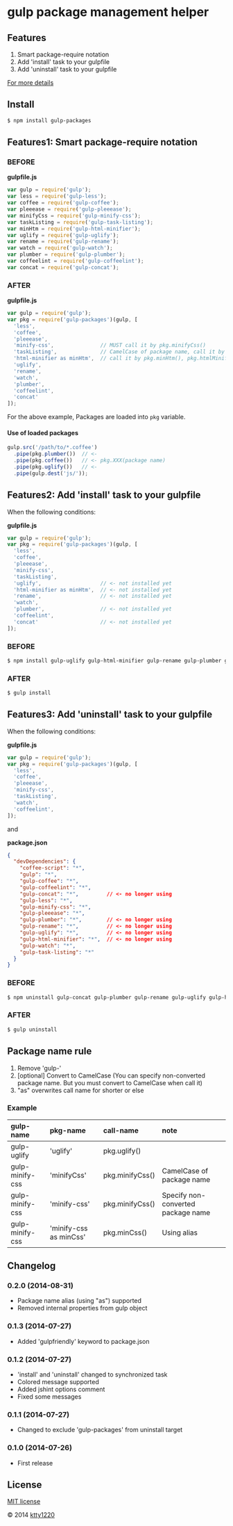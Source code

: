 # gulp package management helper

## Features

1. Smart package-require notation
2. Add 'install' task to your gulpfile
3. Add 'uninstall' task to your gulpfile

[For more details](http://qiita.com/ktty1220/items/c1c5705c9b0114f29bb9)

## Install

```sh
$ npm install gulp-packages
```

## Features1: Smart package-require notation

### BEFORE

__gulpfile.js__

```js
var gulp = require('gulp');
var less = require('gulp-less');
var coffee = require('gulp-coffee');
var pleeease = require('gulp-pleeease');
var minifyCss = require('gulp-minify-css');
var taskListing = require('gulp-task-listing');
var minHtm = require('gulp-html-minifier');
var uglify = require('gulp-uglify');
var rename = require('gulp-rename');
var watch = require('gulp-watch');
var plumber = require('gulp-plumber');
var coffeelint = require('gulp-coffeelint');
var concat = require('gulp-concat');
```

### AFTER

__gulpfile.js__

```js
var gulp = require('gulp');
var pkg = require('gulp-packages')(gulp, [
  'less',
  'coffee',
  'pleeease',
  'minify-css',               // MUST call it by pkg.minifyCss()
  'taskListing',              // CamelCase of package name, call it by pkg.taskListing()
  'html-minifier as minHtm',  // call it by pkg.minHtm(), pkg.htmlMinifier DOESN'T work!
  'uglify',
  'rename',
  'watch',
  'plumber',
  'coffeelint',
  'concat'
]);
```

For the above example, Packages are loaded into `pkg` variable.

#### Use of loaded packages

```js
gulp.src('/path/to/*.coffee')
  .pipe(pkg.plumber())  // <-
  .pipe(pkg.coffee())   // <- pkg.XXX(package name)
  .pipe(pkg.uglify())   // <-
  .pipe(gulp.dest('js/'));
```

## Features2: Add 'install' task to your gulpfile

When the following conditions:

__gulpfile.js__

```js
var gulp = require('gulp');
var pkg = require('gulp-packages')(gulp, [
  'less',
  'coffee',
  'pleeease',
  'minify-css',
  'taskListing',
  'uglify',                   // <- not installed yet
  'html-minifier as minHtm',  // <- not installed yet
  'rename',                   // <- not installed yet
  'watch',
  'plumber',                  // <- not installed yet
  'coffeelint',
  'concat'                    // <- not installed yet
]);
```

### BEFORE

```sh
$ npm install gulp-uglify gulp-html-minifier gulp-rename gulp-plumber gulp-concat --save-dev
```

### AFTER

```sh
$ gulp install
```

## Features3: Add 'uninstall' task to your gulpfile

When the following conditions:

__gulpfile.js__

```js
var gulp = require('gulp');
var pkg = require('gulp-packages')(gulp, [
  'less',
  'coffee',
  'pleeease',
  'minify-css',
  'taskListing',
  'watch',
  'coffeelint',
]);
```

and

__package.json__

```json:package.json
{
  "devDependencies": {
    "coffee-script": "*",
    "gulp": "*",
    "gulp-coffee": "*",
    "gulp-coffeelint": "*",
    "gulp-concat": "*",         // <- no longer using
    "gulp-less": "*",
    "gulp-minify-css": "*",
    "gulp-pleeease": "*",
    "gulp-plumber": "*",        // <- no longer using
    "gulp-rename": "*",         // <- no longer using
    "gulp-uglify": "*",         // <- no longer using
    "gulp-html-minifier": "*",  // <- no longer using
    "gulp-watch": "*",
    "gulp-task-listing": "*"
  }
}
```

### BEFORE

```sh
$ npm uninstall gulp-concat gulp-plumber gulp-rename gulp-uglify gulp-html-minifier --save-dev
```

### AFTER

```sh
$ gulp uninstall
```

## Package name rule

1. Remove 'gulp-'
2. [optional] Convert to CamelCase (You can specify non-converted package name. But you must convert to CamelCase when call it)
3. "as" overwrites call name for shorter or else

### Example

| gulp-name       | pkg-name               | call-name         | note                               |
|:----------------|:-----------------------|:------------------|:-----------------------------------|
| gulp-uglify     | 'uglify'               | pkg.uglify()      |                                    |
| gulp-minify-css | 'minifyCss'            | pkg.minifyCss()   | CamelCase of package name          |
| gulp-minify-css | 'minify-css'           | pkg.minifyCss()   | Specify non-converted package name |
| gulp-minify-css | 'minify-css as minCss' | pkg.minCss()      | Using alias                        |

## Changelog

### 0.2.0 (2014-08-31)

* Package name alias (using "as") supported
* Removed internal properties from gulp object

### 0.1.3 (2014-07-27)

* Added 'gulpfriendly' keyword to package.json

### 0.1.2 (2014-07-27)

* 'install' and 'uninstall' changed to synchronized task
* Colored message supported
* Added jshint options comment
* Fixed some messages

### 0.1.1 (2014-07-27)

* Changed to exclude 'gulp-packages' from uninstall target

### 0.1.0 (2014-07-26)

* First release

## License

[MIT license](http://www.opensource.org/licenses/mit-license)

&copy; 2014 [ktty1220](mailto:ktty1220@gmail.com)
